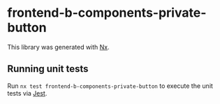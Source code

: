 # frontend-b-components-private-button

This library was generated with [Nx](https://nx.dev).

## Running unit tests

Run `nx test frontend-b-components-private-button` to execute the unit tests via [Jest](https://jestjs.io).
